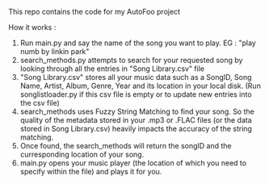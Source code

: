 This repo contains the code for my AutoFoo project

How it works :
  1. Run main.py and say the name of the song you want to play. EG : "play numb by linkin park"
  2. search_methods.py attempts to search for your requested song by looking through all the entries in "Song Library.csv" file
  3. "Song Library.csv" stores all your music data such as a SongID, Song Name, Artist, Album, Genre, Year and its location in your local disk. (Run songlistloader.py if this csv file is empty or to update new entries into the csv file)
  4. search_methods uses Fuzzy String Matching to find your song. So the quality of the metadata stored in your .mp3 or .FLAC files (or the data stored in Song Library.csv) heavily impacts the accuracy of the string matching.
  5. Once found, the search_methods will return the songID and the curresponding location of your song.
  6. main.py opens your music player (the location of which you need to specify within the file) and plays it for you.
